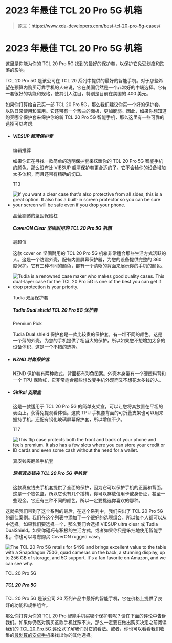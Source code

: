 # 2023 年最佳 TCL 20 Pro 5G 机箱

> 原文：<https://www.xda-developers.com/best-tcl-20-pro-5g-cases/>

# 2023 年最佳 TCL 20 Pro 5G 机箱

这里是你能为你的 TCL 20 Pro 5G 找到的最好的保护套，以保护它免受划痕和跌落的影响。

TCL 20 Pro 5G 是该公司在 TCL 20 系列中提供的最好的智能手机。对于那些希望在预算内购买可靠手机的人来说，它在美国仍然是一个非常好的中端选择。它有一套很好的功能和规格，使其引人注目，特别是目前在美国的 400 美元。

如果你打算给自己买一部 TCL 20 Pro 5G，那么我们建议你买一个好的保护套，以防日常使用和滥用。它还带有一个弯曲的面板，更加脆弱。因此，如果你想知道购买哪个保护套来保护你的新 TCL 20 Pro 5G 智能手机，那么这里有一些可靠的选择可以考虑:

*   ##### VIESUP 超清保护套

    编辑推荐

    如果你正在寻找一款简单的透明保护套来炫耀你的 TCL 20 Pro 5G 智能手机的颜色，那么没有比 VIESUP 超清保护套更合适的了。它不会给你的设备增加太多体积，而且还带有精确的切口。

    T13
*   <picture>![If you want a clear case that's also protective from all sides, this is a great option. It also has a built-in screen protector so you can be sure your screen will be safe even if you drop your phone.](img/ecc2369d3cbc04e3825688c464dca261.png)</picture>

    晶莹剔透的坚固保险杠

    ##### CoverON Clear 坚固耐用的 TCL 20 Pro 5G 机箱

    最超值

    这款 cover on 坚固耐用的 TCL 20 Pro 5G 机箱非常适合那些生活方式活跃的人。这是一个防震外壳，配有内置屏幕保护器，为您的设备提供完整的 360 度保护。它有三种不同的颜色，都有一个清晰的背面来展示你的手机的颜色。

*   <picture>![Tudia is a renowned case maker who makes good quality cases. This dual-layer case for the TCL 20 Pro 5G is one of the best you can get if drop protection is your priority.](img/89d33695a72be95e52d7385a99a0fbc5.png)</picture>

    Tudia 双层保护套

    ##### Tudia Dual shield TCL 20 Pro 5G 保护套

    Premium Pick

    Tudia Dual shield 保护套是一款比较贵的保护套，有一堆不同的颜色。这是一个薄的外壳，为您的手机提供了相当大的保护，所以如果您不想增加太多的设备体积，这是一个不错的选择。

*   ##### NZND 时尚保护套

    NZND 保护套有两种款式，背面都有彩色图案。外壳本身带有一个硬塑料背和一个 TPU 保险杠，它非常适合那些想改变手机外观而又不想花太多钱的人。

*   ##### Sitikai 支架盒

    这是一款适用于 TCL 20 Pro 5G 的简单支架盒，可以让您将其放置在平坦的表面上，获得免提观看体验。这款 TPU 手机套背面的可折叠支架也可以用来握持手机。还配有钢化玻璃屏幕保护套，所以增值不少。

    T17
*   <picture>![This flip case protects both the front and back of your phone and feels premium. It also has a few slots where you can store your credit or ID cards and even some cash without the need for a wallet.](img/9ae4a3ce2ce4bf31403794cd08a0d688.png)</picture>

    真皮钱夹翻盖手机套

    ##### 琼尼真皮钱夹 TCL 20 Pro 5G 手机套

    这款真皮钱夹手机套提供了全面的保护，因为它可以保护手机的正面和背面。这是一个钱包盒，所以它也有几个插槽，你可以存放信用卡或身份证，甚至一些现金。它还有三种不同的颜色，所以一定要挑选你喜欢的那种。

这就把我们带到了这个系列的最后，在这个系列中，我们突出了 TCL 20 Pro 5G 的最佳案例。我们在这个列表中添加了一个很好的选项组合，所以每个人都可以从中选择。如果我们要选择一个，那么我们会选择 VIESUP ultra clear 或 Tudia DualShield。如果你碰巧有积极的生活方式，或者如果你只是笨拙地使用智能手机，你也可以考虑购买 CoverON rugged case。

 <picture>![The TCL 20 Pro 5G retails for $499 and brings excellent value to the table with a Snapdragon 750G, quad cameras on the back, a stunning display, up to 256 GB of storage, and 5G support. It's a fan favorite on Amazon, and we can see why.](img/22420014efbd00bd744d9fc38531e80e.png)</picture> 

TCL 20 Pro 5G

##### TCL 20 Pro 5G

TCL 20 Pro 5G 是该公司 20 系列产品中最好的智能手机，它在价格上提供了良好的功能和规格组合。

那么你打算为你的 TCL 20 Pro 智能手机买哪个保护套呢？请在下面的评论中告诉我们。如果你仍然对购买这款手机犹豫不决，那么一定要在做出购买决定之前阅读我们的 [TCL 20 Pro 5G 评论](https://www.xda-developers.com/tcl-20-pro-5g-review/)以了解我们对它的看法。或者，你也可以看看我们收集的[最划算的安卓手机](https://www.xda-developers.com/best-cheap-android-phones/)来找出你的其他选择。